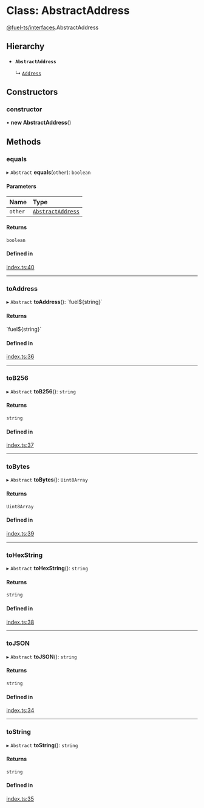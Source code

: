 # Class: AbstractAddress

[@fuel-ts/interfaces](/api/Interfaces/index.md).AbstractAddress

## Hierarchy

- **`AbstractAddress`**

  ↳ [`Address`](/api/Address/Address.md)

## Constructors

### constructor

• **new AbstractAddress**()

## Methods

### equals

▸ `Abstract` **equals**(`other`): `boolean`

#### Parameters

| Name | Type |
| :------ | :------ |
| `other` | [`AbstractAddress`](/api/Interfaces/AbstractAddress.md) |

#### Returns

`boolean`

#### Defined in

[index.ts:40](https://github.com/FuelLabs/fuels-ts/blob/b1bbe92b/packag/api/src/index.ts#L40)

___

### toAddress

▸ `Abstract` **toAddress**(): \`fuel${string}\`

#### Returns

\`fuel${string}\`

#### Defined in

[index.ts:36](https://github.com/FuelLabs/fuels-ts/blob/b1bbe92b/packag/api/src/index.ts#L36)

___

### toB256

▸ `Abstract` **toB256**(): `string`

#### Returns

`string`

#### Defined in

[index.ts:37](https://github.com/FuelLabs/fuels-ts/blob/b1bbe92b/packag/api/src/index.ts#L37)

___

### toBytes

▸ `Abstract` **toBytes**(): `Uint8Array`

#### Returns

`Uint8Array`

#### Defined in

[index.ts:39](https://github.com/FuelLabs/fuels-ts/blob/b1bbe92b/packag/api/src/index.ts#L39)

___

### toHexString

▸ `Abstract` **toHexString**(): `string`

#### Returns

`string`

#### Defined in

[index.ts:38](https://github.com/FuelLabs/fuels-ts/blob/b1bbe92b/packag/api/src/index.ts#L38)

___

### toJSON

▸ `Abstract` **toJSON**(): `string`

#### Returns

`string`

#### Defined in

[index.ts:34](https://github.com/FuelLabs/fuels-ts/blob/b1bbe92b/packag/api/src/index.ts#L34)

___

### toString

▸ `Abstract` **toString**(): `string`

#### Returns

`string`

#### Defined in

[index.ts:35](https://github.com/FuelLabs/fuels-ts/blob/b1bbe92b/packag/api/src/index.ts#L35)
